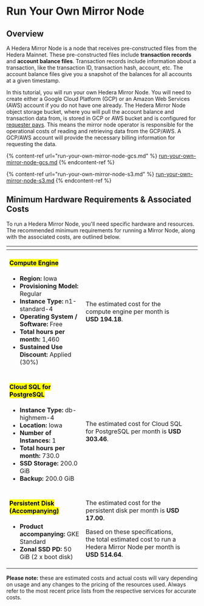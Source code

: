 # Run Your Own Mirror Node

## Overview

A Hedera Mirror Node is a node that receives pre-constructed files from the Hedera Mainnet. These pre-constructed files include **transaction records** and **account balance files**. Transaction records include information about a transaction, like the transaction ID, transaction hash, account, etc. The account balance files give you a snapshot of the balances for all accounts at a given timestamp.

In this tutorial, you will run your own Hedera Mirror Node. You will need to create either a Google Cloud Platform (GCP) or an Amazon Web Services (AWS) account if you do not have one already. The Hedera Mirror Node object storage bucket, where you will pull the account balance and transaction data from, is stored in GCP or AWS bucket and is configured for [requester pays](https://cloud.google.com/storage/docs/requester-pays). This means the mirror node operator is responsible for the operational costs of reading and retrieving data from the GCP/AWS. A GCP/AWS account will provide the necessary billing information for requesting the data.

{% content-ref url="run-your-own-mirror-node-gcs.md" %}
[run-your-own-mirror-node-gcs.md](run-your-own-mirror-node-gcs.md)
{% endcontent-ref %}

{% content-ref url="run-your-own-mirror-node-s3.md" %}
[run-your-own-mirror-node-s3.md](run-your-own-mirror-node-s3.md)
{% endcontent-ref %}

## Minimum Hardware Requirements & Associated Costs

To run a Hedera Mirror Node, you'll need specific hardware and resources. The recommended minimum requirements for running a Mirror Node, along with the associated costs, are outlined below.

<table data-card-size="large" data-view="cards"><thead><tr><th></th><th></th><th></th><th data-hidden data-card-cover data-type="files"></th></tr></thead><tbody><tr><td><h4><mark style="background-color:yellow;">Compute Engine</mark></h4><ul><li><strong>Region:</strong> Iowa</li><li><strong>Provisioning Model:</strong> Regular</li><li><strong>Instance Type:</strong> n1-standard-4</li><li><strong>Operating System / Software:</strong> Free</li><li><strong>Total hours per month:</strong> 1,460</li><li><strong>Sustained Use Discount:</strong> Applied (30%)</li></ul></td><td>The estimated cost for the compute engine per month is <strong>USD 194.18</strong>.</td><td></td><td></td></tr><tr><td><h4><mark style="background-color:yellow;">Cloud SQL for PostgreSQL</mark></h4><ul><li><strong>Instance Type:</strong> db-highmem-4</li><li><strong>Location:</strong> Iowa</li><li><strong>Number of Instances:</strong> 1</li><li><strong>Total hours per month:</strong> 730.0</li><li><strong>SSD Storage:</strong> 200.0 GiB</li><li><strong>Backup:</strong> 200.0 GiB</li></ul></td><td>The estimated cost for Cloud SQL for PostgreSQL per month is <strong>USD 303.46</strong>.</td><td></td><td></td></tr><tr><td><h4><mark style="background-color:yellow;">Persistent Disk (Accompanying)</mark></h4><ul><li><strong>Product accompanying:</strong> GKE Standard</li><li><strong>Zonal SSD PD:</strong> 50 GiB (2 x boot disk)</li></ul></td><td><p>The estimated cost for the persistent disk per month is <strong>USD 17.00</strong>.</p><p>Based on these specifications, the total estimated cost to run a Hedera Mirror Node per month is <strong>USD 514.64</strong>.</p></td><td></td><td></td></tr></tbody></table>

**Please note:** these are estimated costs and actual costs will vary depending on usage and any changes to the pricing of the resources used. Always refer to the most recent price lists from the respective services for accurate costs.
